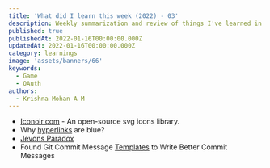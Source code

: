 ```yaml
---
title: 'What did I learn this week (2022) - 03'
description: Weekly summarization and review of things I've learned in the third week of January 2022 
published: true
publishedAt: 2022-01-16T00:00:00.000Z
updatedAt: 2022-01-16T00:00:00.000Z
category: learnings
image: 'assets/banners/66'
keywords: 
  - Game
  - OAuth
authors:
  - Krishna Mohan A M
---
```


- [Iconoir.com](https://iconoir.com/) - An open-source svg icons library.
- Why [hyperlinks](https://blog.mozilla.org/en/internet-culture/why-are-hyperlinks-blue-revisited/) are blue?
- [Jevons Paradox](https://en.wikipedia.org/wiki/Jevons_paradox)
- Found Git Commit Message [Templates](https://gist.github.com/lisawolderiksen/a7b99d94c92c6671181611be1641c733) to Write Better Commit Messages